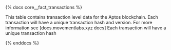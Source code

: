 {% docs core__fact_transactions %}

This table contains transaction level data for the Aptos blockchain. Each transaction will have a unique transaction hash and version.
For more information see [docs.movementlabs.xyz docs] Each transaction will have a unique transaction hash

{% enddocs %}
